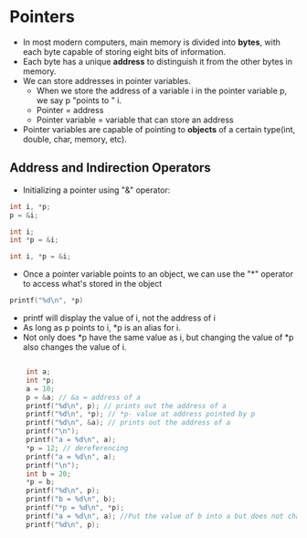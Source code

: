 # Pointers

* In most modern computers, main memory is divided into **bytes**, with each byte capable of storing eight bits of information.
* Each byte has a unique **address** to distinguish it from the other bytes in memory.
* We can store addresses in pointer variables.
  * When we store  the address of  a variable i in the pointer variable p, we say p "points to " i.
  * Pointer = address
  * Pointer variable = variable that can store an address
* Pointer variables are capable of pointing to **objects** of a certain type(int, double, char, memory, etc). 



## Address and Indirection Operators

* Initializing a pointer using "&" operator:

```c
int i, *p;
p = &i;

int i;
int *p = &i;

int i, *p = &i;
```

* Once a pointer variable points to an object, we can use the "*" operator to access what's stored in the object

```c
printf("%d\n", *p)
```

* printf will display the value of i, not the address of i
* As long as p points to i, *p is an alias for i.
* Not only does *p have the same value as i, but changing the value of *p also changes the value of i.

```c

    int a;
    int *p;
    a = 10;
    p = &a; // &a = address of a
    printf("%d\n", p); // prints out the address of a
    printf("%d\n", *p); // *p- value at address pointed by p
    printf("%d\n", &a); // prints out the address of a
    printf("\n");
    printf("a = %d\n", a);
    *p = 12; // dereferencing
    printf("a = %d\n", a);
    printf("\n");
    int b = 20;
    *p = b;
    printf("%d\n", p);
    printf("b = %d\n", b);
    printf("*p = %d\n", *p);
    printf("a = %d\n", a); //Put the value of b into a but does not change the address
    printf("%d\n", p);

```

